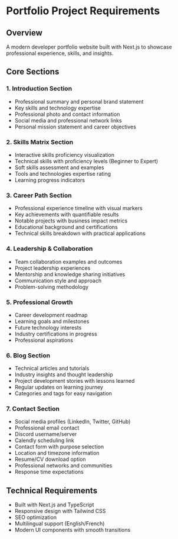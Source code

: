 # Portfolio Project Requirements

## Overview
A modern developer portfolio website built with Next.js to showcase professional experience, skills, and insights.

## Core Sections

### 1. Introduction Section
- Professional summary and personal brand statement
- Key skills and technology expertise
- Professional photo and contact information
- Social media and professional network links
- Personal mission statement and career objectives

### 2. Skills Matrix Section
- Interactive skills proficiency visualization
- Technical skills with proficiency levels (Beginner to Expert)
- Soft skills assessment and examples
- Tools and technologies expertise rating
- Learning progress indicators

### 3. Career Path Section
- Professional experience timeline with visual markers
- Key achievements with quantifiable results
- Notable projects with business impact metrics
- Educational background and certifications
- Technical skills breakdown with practical applications

### 4. Leadership & Collaboration
- Team collaboration examples and outcomes
- Project leadership experiences
- Mentorship and knowledge sharing initiatives
- Communication style and approach
- Problem-solving methodology

### 5. Professional Growth
- Career development roadmap
- Learning goals and milestones
- Future technology interests
- Industry certifications in progress
- Professional aspirations

### 6. Blog Section
- Technical articles and tutorials
- Industry insights and thought leadership
- Project development stories with lessons learned
- Regular updates on learning journey
- Categories and tags for easy navigation

### 7. Contact Section
- Social media profiles (LinkedIn, Twitter, GitHub)
- Professional email contact
- Discord username/server
- Calendly scheduling link
- Contact form with purpose selection
- Location and timezone information
- Resume/CV download option
- Professional networks and communities
- Response time expectations

## Technical Requirements
- Built with Next.js and TypeScript
- Responsive design with Tailwind CSS
- SEO optimization
- Multilingual support (English/French)
- Modern UI components with smooth transitions
